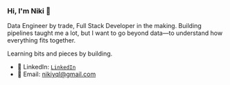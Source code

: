 ### Hi, I'm Niki 👋

Data Engineer by trade, Full Stack Developer in the making. Building pipelines taught me a lot, but I want to go beyond data—to understand how everything fits together. 

Learning bits and pieces by building. 

- 🔗 LinkedIn: <code><a href="https://www.linkedin.com/in/niki-yaw-8831b694/" target="_blank" title="LinkedIn Profile">LinkedIn</a></code>
- 📧 Email: nikiyql@gmail.com
